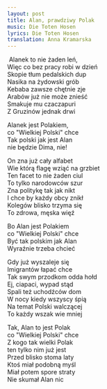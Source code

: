 ```yaml
---
layout: post
title: Alan, prawdziwy Polak
music: Die Toten Hosen
lyrics: Die Toten Hosen
translation: Anna Kramarska
---
```

 Alanek to nie żaden leń,   
Więc co bez pracy robi w dzień  
Skopie tłum pedalskich dup  
Nasika na żydowski grób  
Kebaba zawsze chętnie zje  
Arabów już nie może znieść  
Smakuje mu czaczapuri  
Z Gruzinów jednak drwi  

Alanek jest Polakiem,  
co "Wielkiej Polski" chce  
Tak polski jak jest Alan  
nie będzie Dima, nie!  

On zna już cały alfabet  
Wie którą flagę wziąć na grzbiet  
Ten facet to nie żaden ciul  
To tylko narodowców szur  
Zna politykę tak jak nikt  
I chce by każdy obcy znikł  
Kolegów blisko trzyma się  
To zdrowa, męska więź  

Bo Alan jest Polakiem  
co "Wielkiej Polski" chce  
Być tak polskim jak Alan  
Wyraźnie trzeba chcieć  

Gdy już wyszaleje się  
Imigrantów łapać chce  
Tak swym przodkom odda hołd  
Ej, ciapaci, wypad stąd  
Spali też uchodźców dom  
W nocy kiedy wszyscy śpią  
Na temat Polski walczącej  
To każdy wszak wie mniej  

Tak, Alan to jest Polak  
co "Wielkiej Polski" chce  
Z kogo tak wielki Polak  
ten tylko nim już jest  
Przed blisko stoma laty  
Ktoś miał podobną myśl  
Miał potem spore straty  
Nie skumał Alan nic  


